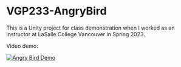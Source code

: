 # VGP233-AngryBird

This is a Unity project for class demonstration when I worked as an instructor at LaSalle College Vancouver in Spring 2023.

Video demo:

[![Angry Bird Demo](https://github.com/MiaZhengLS/VGP233-AngryBird/assets/121979781/e999507a-f61c-496e-8b04-58c6ef4b5cf9)](https://youtu.be/Tn5f8ShqpkE)
